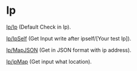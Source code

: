 Ip
=========================


[Ip/Ip](ip/ip) (Default Check in Ip).

[Ip/IpSelf](ip/IpSelf) (Get Input write after ipself/[Your test Ip]).

[Ip/MapJSON](ip/MapJSON) (Get in JSON format with ip address).

[Ip/ipMap](ip/ipMap) (Get input what location).